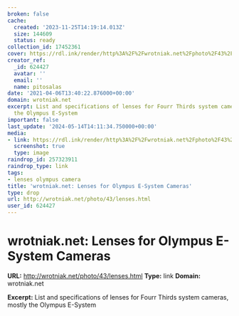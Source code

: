```yaml
---
broken: false
cache:
  created: '2023-11-25T14:19:14.013Z'
  size: 144609
  status: ready
collection_id: 17452361
cover: https://rdl.ink/render/http%3A%2F%2Fwrotniak.net%2Fphoto%2F43%2Flenses.html
creator_ref:
  _id: 624427
  avatar: ''
  email: ''
  name: pitosalas
date: '2021-04-06T13:40:22.876000+00:00'
domain: wrotniak.net
excerpt: List and specifications of lenses for Fourr Thirds system cameras, mostly
  the Olympus E-System
important: false
last_update: '2024-05-14T14:11:34.750000+00:00'
media:
- link: https://rdl.ink/render/http%3A%2F%2Fwrotniak.net%2Fphoto%2F43%2Flenses.html
  screenshot: true
  type: image
raindrop_id: 257323911
raindrop_type: link
tags:
- lenses olympus camera
title: 'wrotniak.net: Lenses for Olympus E-System Cameras'
type: drop
url: http://wrotniak.net/photo/43/lenses.html
user_id: 624427
---
```


# wrotniak.net: Lenses for Olympus E-System Cameras

**URL:** http://wrotniak.net/photo/43/lenses.html
**Type:** link
**Domain:** wrotniak.net

**Excerpt:** List and specifications of lenses for Fourr Thirds system cameras, mostly the Olympus E-System
